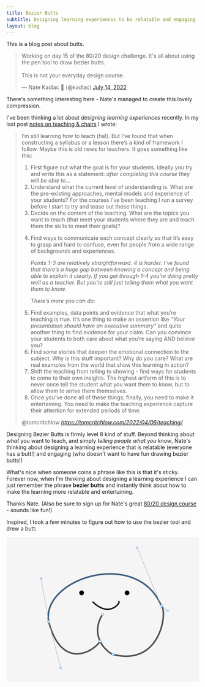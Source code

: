```yaml
---
title: Bezier Butts
subtitle: Designing learning experiences to be relatable and engaging
layout: blog
---
```


This is a blog post about butts.

<blockquote class="twitter-tweet"><p lang="en" dir="ltr">Working on day 15 of the 80/20 design challenge. It&#39;s all about using the pen tool to draw bezier butts. <br><br>This is not your everyday design course.</p>&mdash; Nate Kadlac 🎨 (@kadlac) <a href="https://twitter.com/kadlac/status/1547620190522748931?ref_src=twsrc%5Etfw">July 14, 2022</a></blockquote> <script async src="https://platform.twitter.com/widgets.js" charset="utf-8"></script>

There's something interesting here - Nate's managed to create this lovely compression.

I've been thinking a lot about *designing learning experiences* recently. In my last post [notes on teaching & chairs](https://tomcritchlow.com/2022/04/06/teaching/) I wrote:

<blockquote class="quoteback" darkmode="" data-title="Notes%20on%20teaching%20%26%20chairs" data-author="@tomcritchlow" cite="https://tomcritchlow.com/2022/04/06/teaching/">
<p>I’m still learning how to teach (ha!). But I’ve found that when constructing a syllabus or a lesson there’s a kind of framework I follow. Maybe this is old news for teachers. It goes something like this:</p>
<ol>
<li>First figure out what the goal is for your students. Ideally you try and write this as a statement: <em>after completing this course they will be able to…</em></li>
<li>Understand what the current level of understanding is. What are the pre-existing approaches, mental models and experience of your students? For the courses I’ve been teaching I run a survey before I start to try and tease out these things.</li>
<li>Decide on the content of the teaching. What are the topics you want to teach (that meet your students where they are and teach them the skills to meet their goals)?</li>
<li>
<p>Find ways to communicate each concept clearly so that it’s easy to grasp and hard to confuse, even for people from a wide range of backgrounds and experiences.</p>
<p><em>Points 1-3 are relatively straightforward. 4 is harder. I’ve found that there’s a huge gap between knowing a concept and being able to explain it clearly. If you get through 1-4 you’re doing pretty well as a teacher. But you’re still just telling them what you want them to know.</em></p>
<p><em>There’s more you can do:</em></p>
</li>
<li>Find examples, data points and evidence that what you’re teaching is true. It’s one thing to make an assertion like <em>“Your presentation should have an executive summary”</em> and quite another thing to find evidence for your claim. Can you convince your students to both care about what you’re saying AND believe you?</li>
<li>Find some stories that deepen the emotional connection to the subject. Why is this stuff important? Why do you care? What are real examples from the world that show this learning in action?</li>
<li>Shift the teaching from telling to showing - find ways for students to come to their own insights. The highest artform of this is to never once tell the student what you want them to know, but to allow them to arrive there themselves.</li>
<li>Once you’ve done all of these things, finally, you need to make it entertaining. You need to make the teaching experience capture their attention for extended periods of time.</li></ol>
<footer>@tomcritchlow<cite> <a href="https://tomcritchlow.com/2022/04/06/teaching/">https://tomcritchlow.com/2022/04/06/teaching/</a></cite></footer>
</blockquote><script note="" src="https://cdn.jsdelivr.net/gh/Blogger-Peer-Review/quotebacks@1/quoteback.js"></script>

Designing Bezier Butts is firmly level 8 kind of stuff. Beyond thinking about *what* you want to teach, and simply *telling people what you know*, Nate's thinking about designing a learning experience that is relatable (everyone has a butt!) and engaging (who doesn't want to have fun drawing bezier butts!)

What's nice when someone coins a phrase like this is that it's sticky. Forever now, when I'm thinking about designing a learning experience I can just remember the phrase **bezier butts** and instantly think about how to make the learning more relatable and entertaining.

Thanks Nate. (Also be sure to sign up for Nate's great [80/20 design course](https://www.approachabledesign.co/products/80-20-design-challenge) - sounds like fun!)

Inspired, I took a few minutes to figure out how to use the bezier tool and drew a butt:

![](/images/bezier-butt.png)